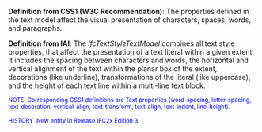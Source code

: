 ﻿**Definition
from CSS1 (W3C
Recommendation)**: The properties defined in the text model affect the visual presentation of characters, spaces, words, and paragraphs.

**Definition
from IAI**: The _IfcTextStyleTextModel_ combines all text style properties, that affect the presentation of a text literal within a given extent. It includes the spacing between characters and words, the horizontal and vertical alignment of the text within the planar box of the extent, decorations (like underline), transformations of the literal (like uppercase), and the height of each text line within a multi-line text block.

> <small>
  <font color="#0000ff">NOTE&nbsp;
Corresponding CSS1 definitions are Text properties (word-spacing,
letter-spacing, text-decoration, vertical-align, text-transform,
text-align, text-indent, line-height).</font>
  </small>

> <small>
  <font color="#0000ff">HISTORY&nbsp; New entity in
Release IFC2x Edition 3.</font>
  </small>
